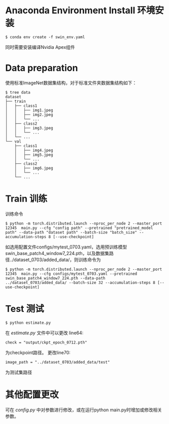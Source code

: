 ﻿# Anaconda Environment Install 环境安装

    $ conda env create -f swin_env.yaml
同时需要安装编译Nvidia Apex组件
# Data preparation
使用标准ImageNet数据集结构，对于标准文件夹数据集结构如下：

    $ tree data
    dataset
    ├── train
    │   ├── class1
    │   │   ├── img1.jpeg
    │   │   ├── img2.jpeg
    │   │   └── ...
    │   ├── class2
    │   │   ├── img3.jpeg
    │   │   └── ...
    │   └── ...
    └── val
        ├── class1
        │   ├── img4.jpeg
        │   ├── img5.jpeg
        │   └── ...
        ├── class2
        │   ├── img6.jpeg
        │   └── ...
        └── ...


# Train 训练
训练命令

    $ python -m torch.distributed.launch --nproc_per_node 2 --master_port 12345  main.py --cfg "config path" --pretrained "pretrained_model path" --data-path "dataset path" --batch-size "batch_size" --accumulation-steps 8 [--use-checkpoint]

如选用配置文件configs/mytest_0703.yaml，选用预训练模型swin_base_patch4_window7_224.pth，以及数据集路径../dataset_0703/added_data/，则训练命令为

    $ python -m torch.distributed.launch --nproc_per_node 2 --master_port 12345  main.py --cfg configs/mytest_0703.yaml --pretrained swin_base_patch4_window7_224.pth --data-path ../dataset_0703/added_data/ --batch-size 32 --accumulation-steps 8 [--use-checkpoint]

# Test 测试

    $ python estimate.py
在 *estimate.py* 文件中可以更改 line64:

    check = "output/ckpt_epoch_0712.pth"
为checkpoint路径。
更改line70:

    image_path = "../dataset_0703/added_data/test"
为测试集路径

# 其他配置更改
可在 *config.py* 中对参数进行修改，或在运行python main.py时增加或修改相关参数。

